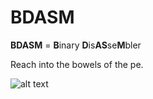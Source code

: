 # BDASM
**BDASM** = **B**inary **D**is**AS**se**M**bler

Reach into the bowels of the pe.

![alt text](https://i.imgur.com/fJXItld.png)

